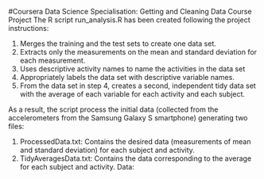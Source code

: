 #Coursera Data Science Specialisation: Getting and Cleaning Data Course Project
The R script run_analysis.R has been created following the project instructions:

1. Merges the training and the test sets to create one data set.
2. Extracts only the measurements on the mean and standard deviation for each measurement.
3. Uses descriptive activity names to name the activities in the data set
4. Appropriately labels the data set with descriptive variable names.
5. From the data set in step 4, creates a second, independent tidy data set with the average of each variable for each activity and each subject.

As a result, the script process the initial data (collected from the accelerometers from the Samsung Galaxy S smartphone) generating two files:

1. ProcessedData.txt: Contains the desired data (measurements of mean and standard deviation) for each subject and activity.
2. TidyAveragesData.txt: Contains the data corresponding to the average for each subject and activity.
Data:
